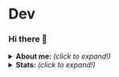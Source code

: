 # Dev

### Hi there 👋

<!--
**jrmreis/jrmreis** is a ✨ _special_ ✨ repository because its `README.md` (this file) appears on your GitHub profile.

Here are some ideas to get you started:

- 🔭 I’m currently working on ...
- 🌱 I’m currently learning ...
- 👯 I’m looking to collaborate on ...
- 🤔 I’m looking for help with ...
- 💬 Ask me about ...
- 📫 How to reach me: ...
- 😄 Pronouns: ...
- ⚡ Fun fact: ...
-->

<details>
  <summary> <b> About me: </b> <i>(click to expand!) </i> </summary>
  <br>
  
- 🔭 I’m currently working on THCS
- 🌱 I’m currently learning Java
- 🤔 I’m looking for help with Java
- 💬 Ask me about Kafka
- 📫 How to reach me: jrmreis@gmail.com
</details>

 
 
<details>
  <summary> <b> Stats: </b> <i>(click to expand!) </i> </summary>
  <br>
 
![Joel Reis's GitHub stats](https://github-readme-stats.vercel.app/api?username=jrmreis&show_icons=true&theme=radical)

 
[![Top Langs](https://github-readme-stats.vercel.app/api/top-langs/?username=jrmreis)](https://github.com/jrmreis/github-readme-stats)

</details>

